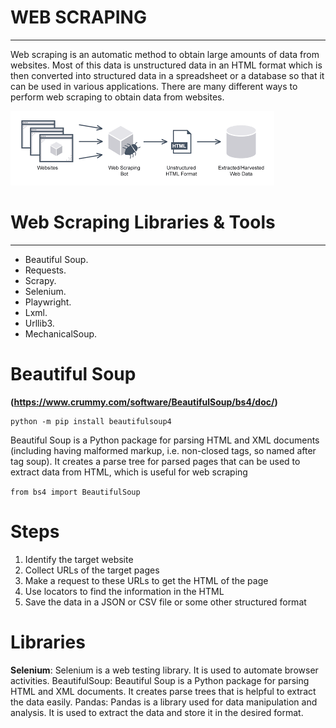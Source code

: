# WEB SCRAPING
----
Web scraping is an automatic method to obtain large amounts of data from websites. Most of this data is unstructured data in an HTML format which is then converted into structured data in a spreadsheet or a database so that it can be used in various applications. There are many different ways to perform web scraping to obtain data from websites.

![img](https://github.com/RAJGUPTA28/QuickNLP-TextInspect/blob/main/WebScraping/download.png)

# Web Scraping Libraries & Tools
---
- Beautiful Soup.
- Requests.
- Scrapy.
- Selenium.
- Playwright.
- Lxml.
- Urllib3.
- MechanicalSoup.

# Beautiful Soup
**(https://www.crummy.com/software/BeautifulSoup/bs4/doc/)**

``` 
python -m pip install beautifulsoup4
```
Beautiful Soup is a Python package for parsing HTML and XML documents (including having malformed markup, i.e. non-closed tags, so named after tag soup). It creates a parse tree for parsed pages that can be used to extract data from HTML, which is useful for web scraping

``` from bs4 import BeautifulSoup ```


# Steps
1) Identify the target website
2) Collect URLs of the target pages
3) Make a request to these URLs to get the HTML of the page
4) Use locators to find the information in the HTML
5) Save the data in a JSON or CSV file or some other structured format


# Libraries
**Selenium**:  Selenium is a web testing library. It is used to automate browser activities.
BeautifulSoup: Beautiful Soup is a Python package for parsing HTML and XML documents. It creates parse trees that is helpful to extract the data easily.
Pandas: Pandas is a library used for data manipulation and analysis. It is used to extract the data and store it in the desired format. 
